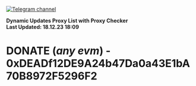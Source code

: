 [![Telegram channel](https://img.shields.io/endpoint?url=https://runkit.io/damiankrawczyk/telegram-badge/branches/master?url=https://t.me/n4z4v0d)](https://t.me/n4z4v0d) 

**Dynamic Updates Proxy List with Proxy Checker**  
**Last Updated: 18.12.23 18:09**

# DONATE (_any evm_) - 0xDEADf12DE9A24b47Da0a43E1bA70B8972F5296F2
